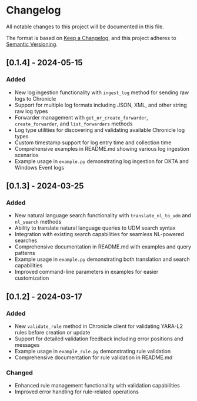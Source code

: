 # Changelog

All notable changes to this project will be documented in this file.

The format is based on [Keep a Changelog](https://keepachangelog.com/en/1.0.0/),
and this project adheres to [Semantic Versioning](https://semver.org/spec/v2.0.0.html).

## [0.1.4] - 2024-05-15

### Added
- New log ingestion functionality with `ingest_log` method for sending raw logs to Chronicle
- Support for multiple log formats including JSON, XML, and other string raw log types
- Forwarder management with `get_or_create_forwarder`, `create_forwarder`, and `list_forwarders` methods
- Log type utilities for discovering and validating available Chronicle log types
- Custom timestamp support for log entry time and collection time
- Comprehensive examples in README.md showing various log ingestion scenarios
- Example usage in `example.py` demonstrating log ingestion for OKTA and Windows Event logs

## [0.1.3] - 2024-03-25

### Added
- New natural language search functionality with `translate_nl_to_udm` and `nl_search` methods
- Ability to translate natural language queries to UDM search syntax
- Integration with existing search capabilities for seamless NL-powered searches
- Comprehensive documentation in README.md with examples and query patterns
- Example usage in `example.py` demonstrating both translation and search capabilities
- Improved command-line parameters in examples for easier customization

## [0.1.2] - 2024-03-17

### Added
- New `validate_rule` method in Chronicle client for validating YARA-L2 rules before creation or update
- Support for detailed validation feedback including error positions and messages
- Example usage in `example_rule.py` demonstrating rule validation
- Comprehensive documentation for rule validation in README.md

### Changed
- Enhanced rule management functionality with validation capabilities
- Improved error handling for rule-related operations
